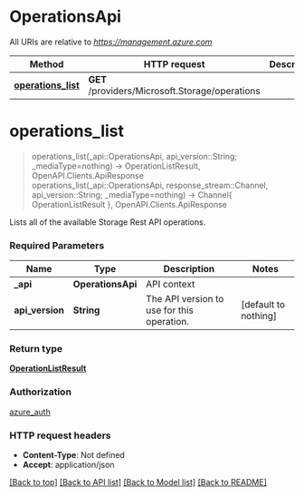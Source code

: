# OperationsApi

All URIs are relative to *https://management.azure.com*

Method | HTTP request | Description
------------- | ------------- | -------------
[**operations_list**](OperationsApi.md#operations_list) | **GET** /providers/Microsoft.Storage/operations | 


# **operations_list**
> operations_list(_api::OperationsApi, api_version::String; _mediaType=nothing) -> OperationListResult, OpenAPI.Clients.ApiResponse <br/>
> operations_list(_api::OperationsApi, response_stream::Channel, api_version::String; _mediaType=nothing) -> Channel{ OperationListResult }, OpenAPI.Clients.ApiResponse



Lists all of the available Storage Rest API operations.

### Required Parameters

Name | Type | Description  | Notes
------------- | ------------- | ------------- | -------------
 **_api** | **OperationsApi** | API context | 
**api_version** | **String**| The API version to use for this operation. | [default to nothing]

### Return type

[**OperationListResult**](OperationListResult.md)

### Authorization

[azure_auth](../README.md#azure_auth)

### HTTP request headers

 - **Content-Type**: Not defined
 - **Accept**: application/json

[[Back to top]](#) [[Back to API list]](../README.md#api-endpoints) [[Back to Model list]](../README.md#models) [[Back to README]](../README.md)

